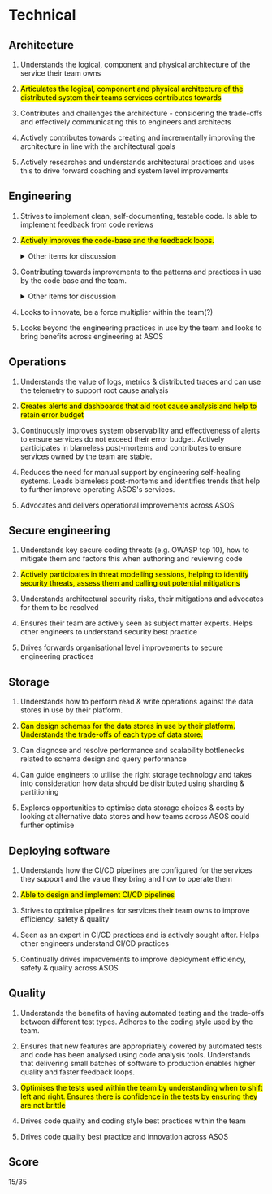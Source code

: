 # Technical

## Architecture

1. Understands the logical, component and physical architecture of the service their team owns

2. <mark>Articulates the logical, component and physical architecture of the distributed system their teams services contributes towards</mark>

3. Contributes and challenges the architecture -  considering the trade-offs and effectively communicating this to engineers and architects

4. Actively contributes towards creating and incrementally improving the architecture in line with the architectural goals

5. Actively researches and understands architectural practices and uses this to drive forward coaching and system level improvements

## Engineering

1. Strives to implement clean, self-documenting, testable code. Is able to implement feedback from code reviews

2. <mark>Actively improves the code-base and the feedback loops. <details><summary>Other items for discussion</summary>
Can review code authored by engineers of any level and provide meaningful feedback. Understands which type of test to use when and their trade-offs.</details></mark>

3. Contributing towards improvements to the patterns and practices in use by the code base and the team. <details><summary>Other items for discussion</summary>
Actively coaches and mentors engineers at any level within any team about engineering practices and patterns</summary>

4. Looks to innovate, be a force multiplier within the team(?)

5. Looks beyond the engineering practices in use by the team and looks to bring benefits across engineering at ASOS

## Operations

1. Understands the value of logs, metrics & distributed traces and can use the telemetry to support root cause analysis

2. <mark>Creates alerts and dashboards that aid root cause analysis and help to retain error budget</mark>

3. Continuously improves system observability and effectiveness of alerts to ensure services do not exceed their error budget. Actively participates in blameless post-mortems and contributes to ensure services owned by the team are stable.

4. Reduces the need for manual support by engineering self-healing systems. Leads blameless post-mortems and identifies trends that help to further improve operating ASOS's services.

5. Advocates and delivers operational improvements across ASOS

## Secure engineering

1. Understands key secure coding threats (e.g. OWASP top 10), how to mitigate them and factors this when authoring and reviewing code

2. <mark>Actively participates in threat modelling sessions, helping to identify security threats, assess them and calling out potential mitigations</mark>

3. Understands architectural security risks, their mitigations and advocates for them to be resolved

4. Ensures their team are actively seen as subject matter experts. Helps other engineers to understand security best practice

5. Drives forwards organisational level improvements to secure engineering practices

## Storage

1. Understands how to perform read & write operations against the data stores in use by their platform.

2. <mark>Can design schemas for the data stores in use by their platform. Understands the trade-offs of each type of data store.</mark>

3. Can diagnose and resolve performance and scalability bottlenecks related to schema design and query performance

4. Can guide engineers to utilise the right storage technology and takes into consideration how data should be distributed using sharding & partitioning

5. Explores opportunities to optimise data storage choices & costs by looking at alternative data stores and how teams across ASOS could further optimise

## Deploying software

1. Understands how the CI/CD pipelines are configured for the services they support and the value they bring and how to operate them

2. <mark>Able to design and implement CI/CD pipelines</mark>

3. Strives to optimise pipelines for services their team owns to improve efficiency, safety & quality

4. Seen as an expert in CI/CD practices and is actively sought after. Helps other engineers understand CI/CD practices

5. Continually drives improvements to improve deployment efficiency, safety & quality across ASOS

## Quality

1. Understands the benefits of having automated testing and the trade-offs between different test types. Adheres to the coding style used by the team.

2. Ensures that new features are appropriately covered by automated tests and code has been analysed using code analysis tools. Understands that delivering small batches of software to production enables higher quality and faster feedback loops.

3. <mark>Optimises the tests used within the team by understanding when to shift left and right. Ensures there is confidence in the tests by ensuring they are not brittle</mark>

4. Drives code quality and coding style best practices within the team

5. Drives code quality best practice and innovation across ASOS


## Score

15/35